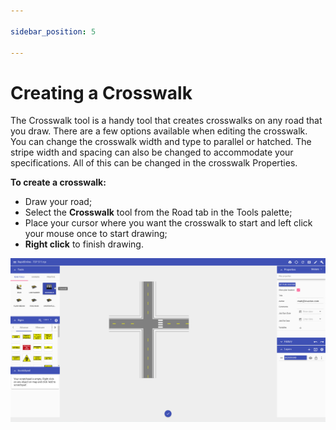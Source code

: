 ```yaml
---

sidebar_position: 5

---
```

# Creating a Crosswalk

The Crosswalk tool is a handy tool that creates crosswalks on any road that you draw. There are a few options available when editing the crosswalk. You can change the crosswalk width and type to parallel or hatched. The stripe width and spacing can also be changed to accommodate your specifications. All of this can be changed in the crosswalk Properties.

**To create a crosswalk:**

- Draw your road;
- Select the **Crosswalk** tool from the Road tab in the Tools palette;
- Place your cursor where you want the crosswalk to start and left click your mouse once to start drawing;
- **Right click** to finish drawing.

![ ](./assets/Crosswalk_Tool.png)
